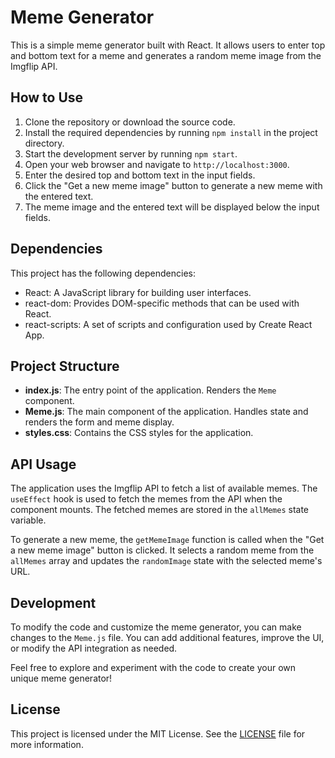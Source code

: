# Meme Generator

This is a simple meme generator built with React. It allows users to enter top and bottom text for a meme and generates a random meme image from the Imgflip API.

## How to Use

1. Clone the repository or download the source code.
2. Install the required dependencies by running `npm install` in the project directory.
3. Start the development server by running `npm start`.
4. Open your web browser and navigate to `http://localhost:3000`.
5. Enter the desired top and bottom text in the input fields.
6. Click the "Get a new meme image" button to generate a new meme with the entered text.
7. The meme image and the entered text will be displayed below the input fields.

## Dependencies

This project has the following dependencies:

- React: A JavaScript library for building user interfaces.
- react-dom: Provides DOM-specific methods that can be used with React.
- react-scripts: A set of scripts and configuration used by Create React App.

## Project Structure

- **index.js**: The entry point of the application. Renders the `Meme` component.
- **Meme.js**: The main component of the application. Handles state and renders the form and meme display.
- **styles.css**: Contains the CSS styles for the application.

## API Usage

The application uses the Imgflip API to fetch a list of available memes. The `useEffect` hook is used to fetch the memes from the API when the component mounts. The fetched memes are stored in the `allMemes` state variable.

To generate a new meme, the `getMemeImage` function is called when the "Get a new meme image" button is clicked. It selects a random meme from the `allMemes` array and updates the `randomImage` state with the selected meme's URL.

## Development

To modify the code and customize the meme generator, you can make changes to the `Meme.js` file. You can add additional features, improve the UI, or modify the API integration as needed.

Feel free to explore and experiment with the code to create your own unique meme generator!

## License

This project is licensed under the MIT License. See the [LICENSE](./LICENSE) file for more information.